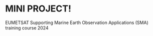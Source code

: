 # MINI PROJECT!

EUMETSAT Supporting Marine Earth Observation Applications (SMA) training course 2024
